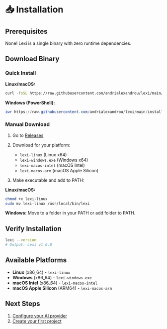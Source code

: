 # 📥 Installation

## Prerequisites

None! Lexi is a single binary with zero runtime dependencies.

## Download Binary

### Quick Install

**Linux/macOS:**
```bash
curl -fsSL https://raw.githubusercontent.com/andrialexandrou/lexi/main/install.sh | sh
```

**Windows (PowerShell):**
```powershell
iwr https://raw.githubusercontent.com/andrialexandrou/lexi/main/install.ps1 | iex
```

### Manual Download

1. Go to [Releases](https://github.com/andrialexandrou/lexi/releases)
2. Download for your platform:
   - `lexi-linux` (Linux x64)
   - `lexi-windows.exe` (Windows x64)
   - `lexi-macos-intel` (macOS Intel)
   - `lexi-macos-arm` (macOS Apple Silicon)

3. Make executable and add to PATH:

**Linux/macOS:**
```bash
chmod +x lexi-linux
sudo mv lexi-linux /usr/local/bin/lexi
```

**Windows:**
Move to a folder in your PATH or add folder to PATH.

## Verify Installation

```bash
lexi --version
# Output: Lexi v1.0.0
```

## Available Platforms

- **Linux** (x86_64) - `lexi-linux`
- **Windows** (x86_64) - `lexi-windows.exe`  
- **macOS Intel** (x86_64) - `lexi-macos-intel`
- **macOS Apple Silicon** (ARM64) - `lexi-macos-arm`

## Next Steps

1. [Configure your AI provider](configuration.md)
2. [Create your first project](usage.md)